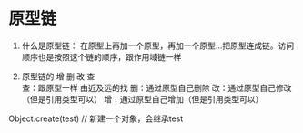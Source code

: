 # 原型链
1. 什么是原型链：
  在原型上再加一个原型，再加一个原型...把原型连成链。访问顺序也是按照这个链的顺序，跟作用域链一样

2. 原型链的 增 删 改 查  
查：跟原型一样 由近及远的找
删：通过原型自己删除
改：通过原型自己修改（但是引用类型可以）
增：通过原型自己增加（但是引用类型可以）

Object.create(test)  // 新建一个对象，会继承test